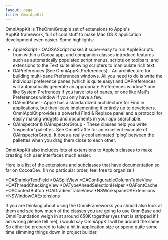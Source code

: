 ```yaml
---
layout: page
title: OmniAppKit
---
```




OmniAppKit is TheOmniGroup's set of extensions to Apple's AppKit.framework, full of cool stuff to make Mac OS X application development even easier. Some highlights:


*  AppleScript - OAOSAScript makes it super-easy to run AppleScripts from within a Cocoa app, and companion classes introduce features such as automatically populated script menus, scripts on toolbars, and extensions to the Text suite allowing scripters to manipulate rich text.
*  OAPreferences (See OmniAppKitPreferences) - An architecture for building multi-pane Preferences windows. All you need to do is write the individual preference panes (which is quite easy) and OAPreferences will automatically generate an appropriate Preferences window ? one like System Prefrences if you have lots of panes, or one like Mail's Preferences window if you only have a few.
*  OAFindPanel - Apple has a standardized architecture for Find in applications, but they leave implementing it entirely up to developers. OmniAppKit provides a powerful Find & Replace panel and a protocol for easily making widgets and documents in your app searchable.
* OAInspector & OAInspectorGroup - These classes help you write 'inspector' pallettes. See OmniGraffle for an excellent example of OAInspectorGroup. It does a really cool animated 'ping' between the pallettes when you drag them close to each other.


OmniAppKit also includes lots of extensions to Apple's classes to make creating rich user interfaces much easier.

Here is a list of the extensions and subclasses that have documentation so far on CocoaDev. (In no particular order, feel free to organize!)


*OAShrinkyTextField
*OASplitView
*OAConfigurableColumnTableView
*OAThreadCheckingView
*OATypeAheadSelectionHelper
*OAFontCache
*OAContextButton
*OAGradientTableView
*NSWorkspaceOAExtensions
*NSWindowOAExtensions


If you are thinking about using the OmniFrameworks you should also look at them and see how much of the classes you are going to use OmniBase and OmniFoundation weigh in at around 650K together (yes that is stripped if I am wrong please tell me), i would say OmniAppKit will be around the same. So either be prepared to take a hit in application size or spend quite some time slimming things down in project builder.

